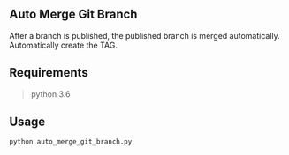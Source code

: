 ## Auto Merge Git Branch
After a branch is published, the published branch is merged automatically. 
Automatically create the TAG.

## Requirements
> python 3.6

## Usage
```
python auto_merge_git_branch.py
```
